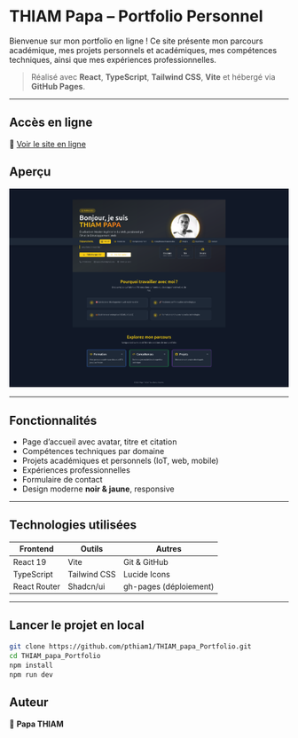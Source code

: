 # THIAM Papa – Portfolio Personnel

Bienvenue sur mon portfolio en ligne ! Ce site présente mon parcours académique, mes projets personnels et académiques, mes compétences techniques, ainsi que mes expériences professionnelles.

> Réalisé avec **React**, **TypeScript**, **Tailwind CSS**, **Vite** et hébergé via **GitHub Pages**.

---

##  Accès en ligne

🔗 [Voir le site en ligne](https://pthiam1.github.io/THIAM_papa_Portfolio/)

##  Aperçu
![alt text](src/assets/image%20copy.png)

---

## Fonctionnalités

- Page d’accueil avec avatar, titre et citation
- Compétences techniques par domaine
- Projets académiques et personnels (IoT, web, mobile)
- Expériences professionnelles
- Formulaire de contact
- Design moderne **noir & jaune**, responsive

---

##  Technologies utilisées

| Frontend     | Outils         | Autres             |
|--------------|----------------|--------------------|
| React 19     | Vite           | Git & GitHub       |
| TypeScript   | Tailwind CSS   | Lucide Icons       |
| React Router | Shadcn/ui      | gh-pages (déploiement) |

---

##  Lancer le projet en local

```bash
git clone https://github.com/pthiam1/THIAM_papa_Portfolio.git
cd THIAM_papa_Portfolio
npm install
npm run dev

```
## Auteur
👤 **Papa THIAM**